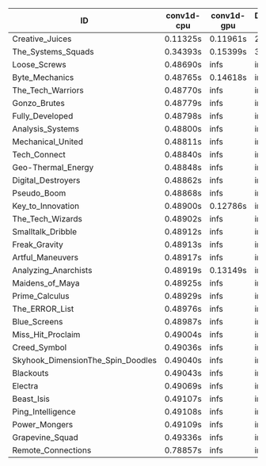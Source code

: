 |ID|conv1d-cpu|conv1d-gpu|DWSPConv2D-gpu|gemm-gpu|avg|
|-|-|-|-|-|-|
|Creative_Juices|0.11325s|0.11961s|2.96258s|1.84774s|1.26079s|
|The_Systems_Squads|0.34393s|0.15399s|3.18765s|4.56599s|2.06289s|
|Loose_Screws|0.48690s|infs|infs|4.57018s|infs|
|Byte_Mechanics|0.48765s|0.14618s|infs|4.56596s|infs|
|The_Tech_Warriors|0.48770s|infs|infs|4.57425s|infs|
|Gonzo_Brutes|0.48779s|infs|infs|4.56329s|infs|
|Fully_Developed|0.48798s|infs|infs|4.57851s|infs|
|Analysis_Systems|0.48800s|infs|infs|4.55208s|infs|
|Mechanical_United|0.48811s|infs|infs|4.58010s|infs|
|Tech_Connect|0.48840s|infs|infs|4.56501s|infs|
|Geo-Thermal_Energy|0.48848s|infs|infs|4.57049s|infs|
|Digital_Destroyers|0.48862s|infs|infs|4.56432s|infs|
|Pseudo_Boom|0.48868s|infs|infs|4.55618s|infs|
|Key_to_Innovation|0.48900s|0.12786s|infs|4.74218s|infs|
|The_Tech_Wizards|0.48902s|infs|infs|4.56733s|infs|
|Smalltalk_Dribble|0.48912s|infs|infs|4.54587s|infs|
|Freak_Gravity|0.48913s|infs|infs|4.54938s|infs|
|Artful_Maneuvers|0.48917s|infs|infs|4.54883s|infs|
|Analyzing_Anarchists|0.48919s|0.13149s|infs|4.56294s|infs|
|Maidens_of_Maya|0.48925s|infs|infs|4.54897s|infs|
|Prime_Calculus|0.48929s|infs|infs|4.58309s|infs|
|The_ERROR_List|0.48976s|infs|infs|4.57825s|infs|
|Blue_Screens|0.48987s|infs|infs|4.57762s|infs|
|Miss_Hit_Proclaim|0.49004s|infs|infs|4.55403s|infs|
|Creed_Symbol|0.49036s|infs|infs|4.56464s|infs|
|Skyhook_DimensionThe_Spin_Doodles|0.49040s|infs|infs|4.57646s|infs|
|Blackouts|0.49043s|infs|infs|4.55645s|infs|
|Electra|0.49069s|infs|infs|4.56849s|infs|
|Beast_Isis|0.49107s|infs|infs|4.55977s|infs|
|Ping_Intelligence|0.49108s|infs|infs|4.56204s|infs|
|Power_Mongers|0.49109s|infs|infs|4.57516s|infs|
|Grapevine_Squad|0.49336s|infs|infs|4.64135s|infs|
|Remote_Connections|0.78857s|infs|infs|4.56661s|infs|
